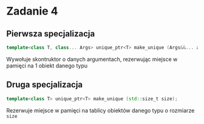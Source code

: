 # Zadanie 4

## Pierwsza specjalizacja

```cpp
template<class T, class... Args> unique_ptr<T> make_unique (Args&&... args);
```

Wywołuje skontruktor o danych argumentach, rezerwując miejsce w pamięci na 1 obiekt danego typu

## Druga specjalizacja

```cpp
template<class T> unique_ptr<T> make_unique (std::size_t size);
```

Rezerwuje miejsce w pamięci na tablicy obiektów danego typu o rozmiarze `size`
